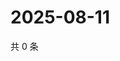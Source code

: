 # 2025-08-11

共 0 条

<!-- BEGIN ZHIHUVIDEO -->
<!-- 最后更新时间 Mon Aug 11 2025 03:09:04 GMT+0800 (China Standard Time) -->

<!-- END ZHIHUVIDEO -->
